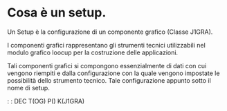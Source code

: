 # Cosa è un setup.

Un Setup è la configurazione di un componente grafico (Classe J1GRA).

I componenti grafici rappresentano gli strumenti tecnici utilizzabili nel modulo grafico loocup per la costruzione delle applicazioni.

Tali componenti grafici si compongono essenzialmente di dati con cui vengono riempiti e dalla configurazione con la quale vengono impostate le possibilità dello strumento tecnico.
Tale configurazione appunto sotto il nome di setup.

 :  : DEC T(OG) P() K(J1GRA)

